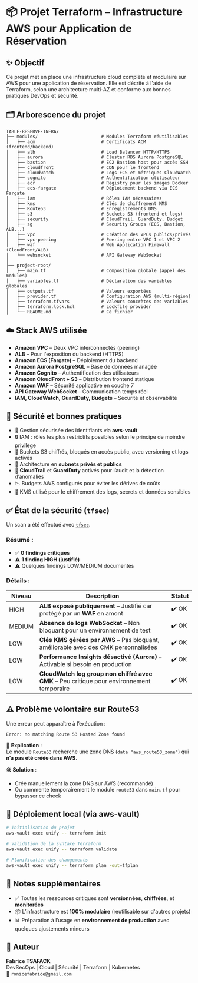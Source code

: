 # 📦 Projet Terraform – Infrastructure AWS pour Application de Réservation

## ✨ Objectif
Ce projet met en place une infrastructure cloud complète et modulaire sur AWS pour une application de réservation. Elle est décrite à l'aide de Terraform, selon une architecture multi-AZ et conforme aux bonnes pratiques DevOps et sécurité.

## 🗂️ Arborescence du projet

```
TABLE-RESERVE-INFRA/
├── modules/                        # Modules Terraform réutilisables
│   ├── acm                         # Certificats ACM (frontend/backend)
│   ├── alb                         # Load Balancer HTTP/HTTPS
│   ├── aurora                      # Cluster RDS Aurora PostgreSQL
│   ├── bastion                     # EC2 Bastion host pour accès SSH
│   ├── cloudfront                  # CDN pour le frontend
│   ├── cloudwatch                  # Logs ECS et métriques CloudWatch
│   ├── cognito                     # Authentification utilisateur
│   ├── ecr                         # Registry pour les images Docker
│   ├── ecs-fargate                 # Déploiement backend via ECS Fargate
│   ├── iam                         # Rôles IAM nécessaires
│   ├── kms                         # Clés de chiffrement KMS
│   ├── Route53                     # Enregistrements DNS
│   ├── s3                          # Buckets S3 (frontend et logs)
│   ├── security                    # CloudTrail, GuardDuty, Budget
│   ├── sg                          # Security Groups (ECS, Bastion, ALB...)
│   ├── vpc                         # Création des VPCs publics/privés
│   ├── vpc-peering                 # Peering entre VPC 1 et VPC 2
│   ├── waf                         # Web Application Firewall (CloudFront/ALB)
│   └── websocket                   # API Gateway WebSocket
│
├── project-root/
│   ├── main.tf                     # Composition globale (appel des modules)
│   ├── variables.tf                # Déclaration des variables globales
│   ├── outputs.tf                  # Valeurs exportées
│   ├── provider.tf                 # Configuration AWS (multi-région)
│   ├── terraform.tfvars            # Valeurs concrètes des variables
│   ├── terraform.lock.hcl          # Lockfile provider
│   └── README.md                   # Ce fichier
```

## ☁️ Stack AWS utilisée

- **Amazon VPC** – Deux VPC interconnectés (peering)
- **ALB** – Pour l'exposition du backend (HTTPS)
- **Amazon ECS (Fargate)** – Déploiement du backend
- **Amazon Aurora PostgreSQL** – Base de données managée
- **Amazon Cognito** – Authentification des utilisateurs
- **Amazon CloudFront + S3** – Distribution frontend statique
- **Amazon WAF** – Sécurité applicative en couche 7
- **API Gateway WebSocket** – Communication temps réel
- **IAM, CloudWatch, GuardDuty, Budgets** – Sécurité et observabilité

## 🔐 Sécurité et bonnes pratiques

- 🔑 Gestion sécurisée des identifiants via **aws-vault**
- 🔒 IAM : rôles les plus restrictifs possibles selon le principe de moindre privilège
- 🔐 Buckets S3 chiffrés, bloqués en accès public, avec versioning et logs activés
- 🧱 Architecture en **subnets privés et publics**
- 📜 **CloudTrail** et **GuardDuty** activés pour l’audit et la détection d’anomalies
- 📉 Budgets AWS configurés pour éviter les dérives de coûts
- 🔐 KMS utilisé pour le chiffrement des logs, secrets et données sensibles

## ✅ État de la sécurité (`tfsec`)

Un scan a été effectué avec [`tfsec`](https://github.com/aquasecurity/tfsec).

### Résumé :
- ✅ **0 findings critiques**
- ⚠️ **1 finding HIGH (justifié)**
- ⚠️ Quelques findings LOW/MEDIUM documentés

### Détails :
| Niveau   | Description                                                                                 | Statut |
|----------|----------------------------------------------------------------------------------------------|--------|
| HIGH     | **ALB exposé publiquement** – Justifié car protégé par un **WAF** en amont                  | ✔️ OK |
| MEDIUM   | **Absence de logs WebSocket** – Non bloquant pour un environnement de test                  | ✔️ OK |
| LOW      | **Clés KMS gérées par AWS** – Pas bloquant, améliorable avec des CMK personnalisées         | ✔️ OK |
| LOW      | **Performance Insights désactivé (Aurora)** – Activable si besoin en production              | ✔️ OK |
| LOW      | **CloudWatch log group non chiffré avec CMK** – Peu critique pour environnement temporaire  | ✔️ OK |

## ⚠️ Problème volontaire sur Route53

Une erreur peut apparaître à l’exécution :

```
Error: no matching Route 53 Hosted Zone found
```

🎯 **Explication** :  
Le module `Route53` recherche une zone DNS (`data "aws_route53_zone"`) qui **n’a pas été créée dans AWS**.

🛠️ **Solution** :
- Crée manuellement la zone DNS sur AWS (recommandé)
- Ou commente temporairement le module `route53` dans `main.tf` pour bypasser ce check

## 🚀 Déploiement local (via aws-vault)

```bash
# Initialisation du projet
aws-vault exec unify -- terraform init

# Validation de la syntaxe Terraform
aws-vault exec unify -- terraform validate

# Planification des changements
aws-vault exec unify -- terraform plan -out=tfplan
```

## 🧠 Notes supplémentaires

- ✅ Toutes les ressources critiques sont **versionnées**, **chiffrées**, et **monitorées**
- 📦 L’infrastructure est **100% modulaire** (reutilisable sur d'autres projets)
- 📊 Préparation à l’usage en **environnement de production** avec quelques ajustements mineurs

## 📝 Auteur

**Fabrice TSAFACK**  
DevSecOps | Cloud | Sécurité | Terraform | Kubernetes  
📧 `ronicefabrice@gmail.com`